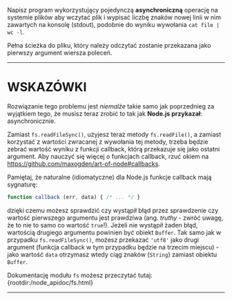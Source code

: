 Napisz program wykorzystujący pojedynczą **asynchroniczną** operację na systemie plików aby wczytać plik i wypisać liczbę znaków nowej linii w nim zawartych na konsolę (stdout), podobnie do wyniku wywołania `cat file | wc -l`.

Pełna ścieżka do pliku, który należy odczytać zostanie przekazana jako pierwszy argument wiersza poleceń.

----------------------------------------------------------------------
# WSKAZÓWKI

Rozwiązanie tego problemu jest *niemalże* takie samo jak poprzednieg za wyjątkiem tego, że musisz teraz zrobić to tak jak **Node.js przykazał**: asynchronicznie.

Zamiast `fs.readFileSync()`, użyjesz teraz metody `fs.readFile()`, a zamiast korzystać z wartości zwracanej z wywołania tej metody, trzeba będzie zebrać wartość wyniku z funkcji callback, którą przekazuje się jako ostatni argument. Aby nauczyć się więcej o funkcjach callback, rzuć okiem na https://github.com/maxogden/art-of-node#callbacks.

Pamiętaj, że naturalne (idiomatyczne) dla Node.js funkcje callback mają sygnaturę:

```js
function callback (err, data) { /* ... */ }
```

dzięki czemu możesz sprawdzić czy wystąpił błąd przez sprawdzenie czy wartość pierwszego argumentu jest prawdziwa (ang. *truthy* - zwróć uwagę, że to nie to samo co wartość `true`!). Jeżeli nie wystąpił żaden błąd, wartością drugiego argumentu powinien być obiekt `Buffer`. Tak samo jak w przypadku `fs.readFileSync()`, możesz przekazać `'utf8'` jako drugi argument (funkcja callback w tym przypadku będzie na trzecim miejscu) - jako wartość `data` otrzymasz wtedy ciąg znaków (`String`) zamiast obiektu `Buffer`.

Dokumentację modułu `fs` możesz przeczytać tutaj:
  {rootdir:/node_apidoc/fs.html}

----------------------------------------------------------------------
